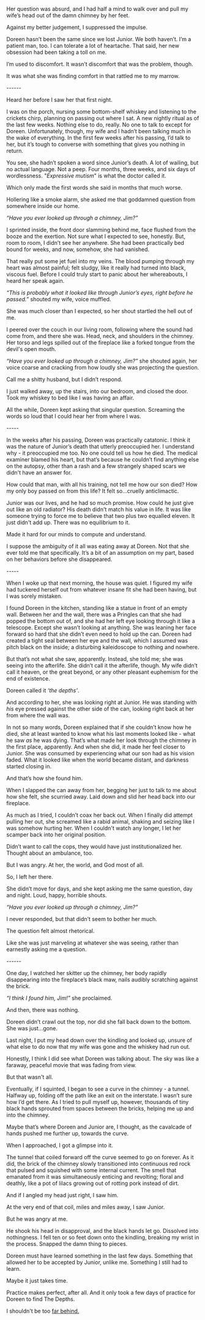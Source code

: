 Her question was absurd, and I had half a mind to walk over and pull my wife’s head out of the damn chimney by her feet.

Against my better judgement, I suppressed the impulse.

Doreen hasn’t been the same since we lost Junior. We both haven’t. I’m a patient man, too. I can tolerate a lot of heartache. That said, her new obsession had been taking a toll on me.

I’m used to discomfort. It wasn’t discomfort that was the problem, though.

It was what she was finding comfort in that rattled me to my marrow.

\------

Heard her before I saw her that first night.

I was on the porch, nursing some bottom-shelf whiskey and listening to the crickets chirp, planning on passing out where I sat. A new nightly ritual as of the last few weeks. Nothing else to do, really. No one to talk to except for Doreen. Unfortunately, though, my wife and I hadn’t been talking much in the wake of everything. In the first few weeks after his passing, I’d talk to her, but it’s tough to converse with something that gives you nothing in return.

You see, she hadn’t spoken a word since Junior’s death. A lot of wailing, but no actual language. Not a peep. Four months, three weeks, and six days of wordlessness. "*Expressive mutism*" is what the doctor called it.

Which only made the first words she said in months that much worse.

Hollering like a smoke alarm, she asked me that goddamned question from somewhere inside our home.

*“Have you ever looked up through a chimney, Jim?”*

I sprinted inside, the front door slamming behind me, face flushed from the booze and the exertion. Not sure what I expected to see, honestly. But, room to room, I didn’t see her anywhere. She had been practically bed bound for weeks, and now, somehow, she had vanished.

That really put some jet fuel into my veins. The blood pumping through my heart was almost painful; felt sludgy, like it really had turned into black, viscous fuel. Before I could truly start to panic about her whereabouts, I heard her speak again.

*“This is probably what it looked like through Junior’s eyes, right before he passed.”* shouted my wife, voice muffled.

She was much closer than I expected, so her shout startled the hell out of me.

I peered over the couch in our living room, following where the sound had come from, and there she was. Head, neck, and shoulders in the chimney. Her torso and legs spilled out of the fireplace like a forked tongue from the devil's open mouth.

*“Have you ever looked up through a chimney, Jim?”* she shouted again, her voice coarse and cracking from how loudly she was projecting the question.

Call me a shitty husband, but I didn’t respond.

I just walked away, up the stairs, into our bedroom, and closed the door. Took my whiskey to bed like I was having an affair.

All the while, Doreen kept asking that singular question. Screaming the words so loud that I could hear her from where I was.

\-----

In the weeks after his passing, Doreen was practically catatonic. I think it was the nature of Junior’s death that utterly preoccupied her. I understand why - it preoccupied me too. No one could tell us how he died. The medical examiner blamed his heart, but that’s because he couldn’t find anything else on the autopsy, other than a rash and a few strangely shaped scars we didn't have an answer for.

How could that man, with all his training, not tell me how our son died? How my only boy passed on from this life? It felt so…cruelly anticlimactic.

Junior was our lives, and he had so much promise. How could he just give out like an old radiator? His death didn't match his value in life. It was like someone trying to force me to believe that two plus two equalled eleven. It just didn't add up. There was no equilibrium to it.

Made it hard for our minds to compute and understand.

I suppose the ambiguity of it all was eating away at Doreen. Not that she ever told me that specifically. It’s a bit of an assumption on my part, based on her behaviors before she disappeared.

\-----

When I woke up that next morning, the house was quiet. I figured my wife had tuckered herself out from whatever insane fit she had been having, but I was sorely mistaken.

I found Doreen in the kitchen, standing like a statue in front of an empty wall. Between her and the wall, there was a Pringles can that she had popped the bottom out of, and she had her left eye looking through it like a telescope. Except she wasn’t looking at anything. She was leaning her face forward so hard that she didn’t even need to hold up the can. Doreen had created a tight seal between her eye and the wall, which I assumed was pitch black on the inside; a disturbing kaleidoscope to nothing and nowhere.

But that’s not what she saw, apparently. Instead, she told me; she was seeing into the afterlife. She didn’t call it the afterlife, though. My wife didn’t call it heaven, or the great beyond, or any other pleasant euphemism for the end of existence.

Doreen called it *‘the depths’*.

And according to her, she was looking right at Junior. He was standing with *his* eye pressed against the other side of the can, looking right back at her from where the wall was.

In not so many words, Doreen explained that if she couldn’t know how he died, she at least wanted to know what his last moments looked like - what he saw *as* he was dying. That’s what made her look through the chimney in the first place, apparently. And when she did, it made her feel closer to Junior. She was consumed by experiencing what our son had as his vision faded. What it looked like when the world became distant, and darkness started closing in.

And that’s how she found him.

When I slapped the can away from her, begging her just to talk to me about how she felt, she scurried away. Laid down and slid her head back into our fireplace.

As much as I tried, I couldn’t coax her back out. When I finally did attempt pulling her out, she screamed like a rabid animal, shaking and seizing like I was somehow hurting her. When I couldn't watch any longer, I let her scamper back into her original position.

Didn’t want to call the cops, they would have just institutionalized her. Thought about an ambulance, too.

But I was angry. At her, the world, and God most of all.

So, I left her there.

She didn’t move for days, and she kept asking me the same question, day and night. Loud, happy, horrible shouts.

*“Have you ever looked up through a chimney, Jim?”*

I never responded, but that didn’t seem to bother her much.

The question felt almost rhetorical.

Like she was just marveling at whatever she was seeing, rather than earnestly asking me a question.

\------

One day, I watched her skitter up the chimney, her body rapidly disappearing into the fireplace’s black maw, nails audibly scratching against the brick.

*“I think I found him, Jim!”* she proclaimed.

And then, there was nothing.

Doreen didn’t crawl out the top, nor did she fall back down to the bottom. She was just…gone.

Last night, I put my head down over the kindling and looked up, unsure of what else to do now that my wife was gone and the whiskey had run out.

Honestly, I think I did see what Doreen was talking about. The sky was like a faraway, peaceful movie that was fading from view.

But that wasn't all.

Eventually, if I squinted, I began to see a curve in the chimney - a tunnel. Halfway up, folding off the path like an exit on the interstate. I wasn’t sure how I’d get there. As I tried to pull myself up, however, thousands of tiny black hands sprouted from spaces between the bricks, helping me up and into the chimney.

Maybe that’s where Doreen and Junior are, I thought, as the cavalcade of hands pushed me further up, towards the curve.

When I approached, I got a glimpse into it.

The tunnel that coiled forward off the curve seemed to go on forever. As it did, the brick of the chimney slowly transitioned into continuous red rock that pulsed and squished with some internal current. The smell that emanated from it was simultaneously enticing and revolting; floral and deathly, like a pot of lilacs growing out of rotting pork instead of dirt.

And if I angled my head just right, I saw him.

At the very end of that coil, miles and miles away, I saw Junior.

But he was angry at me.

He shook his head in disapproval, and the black hands let go. Dissolved into nothingness. I fell ten or so feet down onto the kindling, breaking my wrist in the process. Snapped the damn thing to pieces.

Doreen must have learned something in the last few days. Something that allowed her to be accepted by Junior, unlike me. Something I still had to learn.

Maybe it just takes time.

Practice makes perfect, after all. And it only took a few days of practice for Doreen to find The Depths.

I shouldn't be too [far behind.](https://www.reddit.com/r/unalloyedsainttrina/hot/)